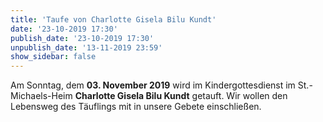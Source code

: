 ```yaml
---
title: 'Taufe von Charlotte Gisela Bilu Kundt'
date: '23-10-2019 17:30'
publish_date: '23-10-2019 17:30'
unpublish_date: '13-11-2019 23:59'
show_sidebar: false
---
```


Am Sonntag, dem **03. November 2019** wird im Kindergottesdienst im St.-Michaels-Heim **Charlotte Gisela Bilu Kundt** getauft. Wir wollen den Lebensweg des Täuflings mit in unsere Gebete einschließen.